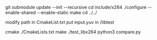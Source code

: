 git submodule update --init --recursive
cd include/x264
./configure --enable-shared --enable-static
make
cd ../../

modify path in CmakeList.txt
put input.yuv in /libtest

cmake ./CmakeLists.txt
make
./test_libx264
python3 compare.py
